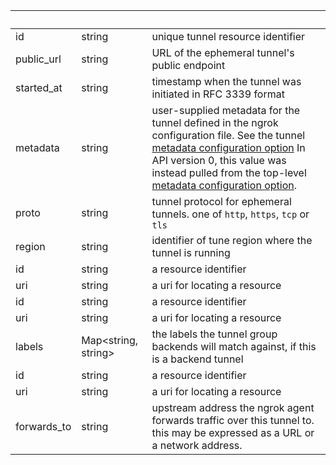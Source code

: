 | &nbsp; | &nbsp; | &nbsp; |
|---|---|---|
| id | string | unique tunnel resource identifier |
| public_url | string | URL of the ephemeral tunnel's public endpoint |
| started_at | string | timestamp when the tunnel was initiated in RFC 3339 format |
| metadata | string | user-supplied metadata for the tunnel defined in the ngrok configuration file. See the tunnel [metadata configuration option](/ngrok-agent/config#common-tunnel-configuration-properties) In API version 0, this value was instead pulled from the top-level [metadata configuration option](/ngrok-agent/config#metadata). |
| proto | string | tunnel protocol for ephemeral tunnels. one of `http`, `https`, `tcp` or `tls` |
| region | string | identifier of tune region where the tunnel is running |
| id | string | a resource identifier |
| uri | string | a uri for locating a resource |
| id | string | a resource identifier |
| uri | string | a uri for locating a resource |
| labels | Map&lt;string, string&gt; | the labels the tunnel group backends will match against, if this is a backend tunnel |
| id | string | a resource identifier |
| uri | string | a uri for locating a resource |
| forwards_to | string | upstream address the ngrok agent forwards traffic over this tunnel to. this may be expressed as a URL or a network address. |